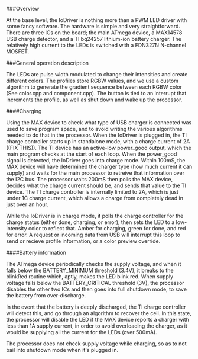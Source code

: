 ###Overview

At the base level, the IoDriver is nothing more than a PWM LED driver with some fancy software. The hardware is simple and very straightforward. There are three ICs on the board; the main ATmega device, a MAX14578 USB charge detector, and a TI bq24257 lithium-ion battery charger. The relatively high current to the LEDs is switched with a FDN327N N-channel MOSFET.

###General operation description

The LEDs are pulse width modulated to change their intensities and create different colors. The profiles store RGBW values, and we use a custom algorithm to generate the gradient sequence between each RGBW color (See color.cpp and component.cpp). The button is tied to an interrupt that increments the profile, as well as shut down and wake up the processor.

####Charging

Using the MAX device to check what type of USB charger is connected was used to save program space, and to avoid writing the various algorithms needed to do that in the processor. When the IoDriver is plugged in, the TI charge controller starts up in standalone mode, with a charge current of 2A ((FIX THIS)). The TI device has an active-low power_good output, which the main program checks at the start of each loop. When the power_good signal is detected, the IoDriver goes into charge mode. Within 100mS, the MAX device will have determined the charger type (how much current it can supply) and waits for the main processor to retreive that information over the I2C bus. The processor waits 200mS then polls the MAX device, decides what the charge current should be, and sends that value to the TI device. The TI charge controller is internally limited to 2A, which is just under 1C charge current, which allows a charge from completely dead in just over an hour.

While the IoDriver is in charge mode, it polls the charge controller for the charge status (either done, charging, or error), then sets the LED to a low-intensity color to reflect that. Amber for charging, green for done, and red for error. A request or incoming data from USB will interrupt this loop to send or recieve profile information, or a color preview override.

####Battery information

The ATmega device periodically checks the supply voltage, and when it falls below the BATTERY_MINIMUM threshold (3.4V), it breaks to the blinkRed routine which, aptly, makes the LED blink red. When supply voltage falls below the BATTERY_CRITICAL threshold (3V), the processor disables the other two ICs and then goes into full shutdown mode, to save the battery from over-discharge.

In the event that the battery is deeply discharged, the TI charge controller will detect this, and go through an algorithm to recover the cell. In this state, the processor will disable the LED if the MAX device reports a charger with less than 1A supply current, in order to avoid overloading the charger, as it would be supplying all the current for the LEDs (over 500mA).

The processor does not check supply voltage while charging, so as to not bail into shutdown mode when it's plugged in.

